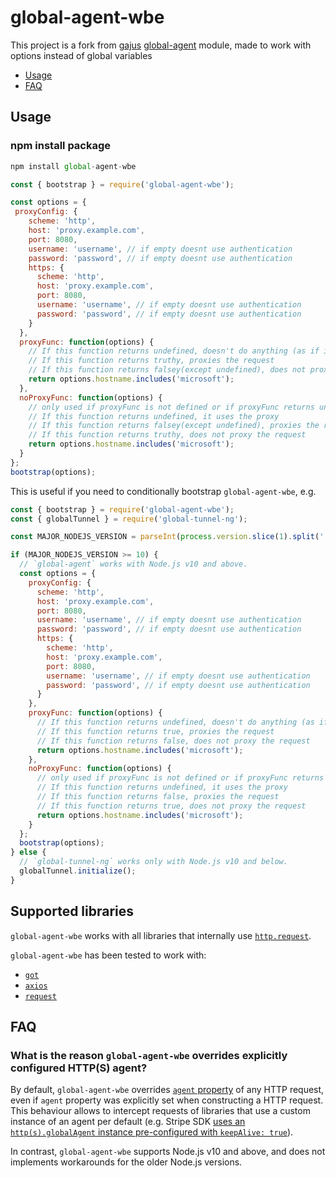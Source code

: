 # global-agent-wbe

This project is a fork from [gajus](https://github.com/gajus) [global-agent](https://github.com/gajus/global-agent) module, made to work with options instead of global variables

* [Usage](#usage)
* [FAQ](#faq)
 
## Usage

### npm install package

```js
npm install global-agent-wbe

```

```js
const { bootstrap } = require('global-agent-wbe');

const options = {
 proxyConfig: {
    scheme: 'http',
    host: 'proxy.example.com',
    port: 8080,
    username: 'username', // if empty doesnt use authentication
    password: 'password', // if empty doesnt use authentication
    https: {
      scheme: 'http',
      host: 'proxy.example.com',
      port: 8080,
      username: 'username', // if empty doesnt use authentication
      password: 'password', // if empty doesnt use authentication
    }
  },
  proxyFunc: function(options) {
    // If this function returns undefined, doesn't do anything (as if it doesn't exist)
    // If this function returns truthy, proxies the request
    // If this function returns falsey(except undefined), does not proxy the request
    return options.hostname.includes('microsoft');
  },
  noProxyFunc: function(options) {
    // only used if proxyFunc is not defined or if proxyFunc returns undefnied
    // If this function returns undefined, it uses the proxy
    // If this function returns falsey(except undefined), proxies the request
    // If this function returns truthy, does not proxy the request
    return options.hostname.includes('microsoft');
  }
};
bootstrap(options);

```

This is useful if you need to conditionally bootstrap `global-agent-wbe`, e.g.

```js
const { bootstrap } = require('global-agent-wbe');
const { globalTunnel } = require('global-tunnel-ng');

const MAJOR_NODEJS_VERSION = parseInt(process.version.slice(1).split('.')[0], 10);

if (MAJOR_NODEJS_VERSION >= 10) {
  // `global-agent` works with Node.js v10 and above.
  const options = {
    proxyConfig: {
      scheme: 'http',
      host: 'proxy.example.com',
      port: 8080,
      username: 'username', // if empty doesnt use authentication
      password: 'password', // if empty doesnt use authentication
      https: {
        scheme: 'http',
        host: 'proxy.example.com',
        port: 8080,
        username: 'username', // if empty doesnt use authentication
        password: 'password', // if empty doesnt use authentication
      }
    },
    proxyFunc: function(options) {
      // If this function returns undefined, doesn't do anything (as if it doesn't exist)
      // If this function returns true, proxies the request
      // If this function returns false, does not proxy the request
      return options.hostname.includes('microsoft');
    },
    noProxyFunc: function(options) {
      // only used if proxyFunc is not defined or if proxyFunc returns undefnied
      // If this function returns undefined, it uses the proxy
      // If this function returns false, proxies the request
      // If this function returns true, does not proxy the request
      return options.hostname.includes('microsoft');
    }
  };
  bootstrap(options);
} else {
  // `global-tunnel-ng` works only with Node.js v10 and below.
  globalTunnel.initialize();
}
```

## Supported libraries

`global-agent-wbe` works with all libraries that internally use [`http.request`](https://nodejs.org/api/http.html#http_http_request_options_callback).

`global-agent-wbe` has been tested to work with:

* [`got`](https://www.npmjs.com/package/got)
* [`axios`](https://www.npmjs.com/package/axios)
* [`request`](https://www.npmjs.com/package/axios)

## FAQ

### What is the reason `global-agent-wbe` overrides explicitly configured HTTP(S) agent?

By default, `global-agent-wbe` overrides [`agent` property](https://nodejs.org/api/http.html#http_http_request_options_callback) of any HTTP request, even if `agent` property was explicitly set when constructing a HTTP request. This behaviour allows to intercept requests of libraries that use a custom instance of an agent per default (e.g. Stripe SDK [uses an `http(s).globalAgent` instance pre-configured with `keepAlive: true`](https://github.com/stripe/stripe-node/blob/e542902dd8fbe591fe3c3ce07a7e89d1d60e4cf7/lib/StripeResource.js#L11-L12)).

In contrast, `global-agent-wbe` supports Node.js v10 and above, and does not implements workarounds for the older Node.js versions.
